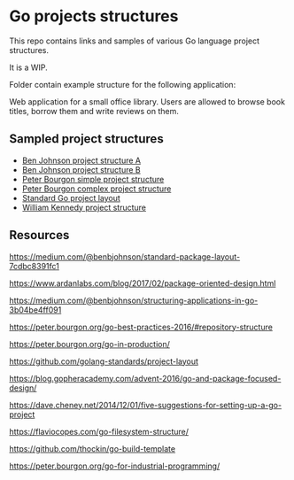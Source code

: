 # Go projects structures

This repo contains links and samples of various Go language project structures.

It is a WIP.

Folder contain example structure for the following application:

Web application for a small office library. 
Users are allowed to browse book titles, borrow them and write reviews on them.

## Sampled project structures

* [Ben Johnson project structure A](ben_johnson/libraryA.md)
* [Ben Johnson project structure B](ben_johnson/libraryB)
* [Peter Bourgon simple project structure](peter_bourgon/librarySimple)
* [Peter Bourgon complex project structure](peter_bourgon/libraryA)
* [Standard Go project layout](standard_go_project_layout)
* [William Kennedy project structure](william_kennedy)


## Resources

https://medium.com/@benbjohnson/standard-package-layout-7cdbc8391fc1

https://www.ardanlabs.com/blog/2017/02/package-oriented-design.html

https://medium.com/@benbjohnson/structuring-applications-in-go-3b04be4ff091

https://peter.bourgon.org/go-best-practices-2016/#repository-structure

https://peter.bourgon.org/go-in-production/

https://github.com/golang-standards/project-layout

https://blog.gopheracademy.com/advent-2016/go-and-package-focused-design/

https://dave.cheney.net/2014/12/01/five-suggestions-for-setting-up-a-go-project

https://flaviocopes.com/go-filesystem-structure/

https://github.com/thockin/go-build-template

https://peter.bourgon.org/go-for-industrial-programming/
